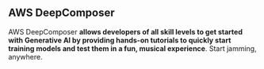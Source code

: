 ## AWS DeepComposer

AWS DeepComposer **allows developers of all skill levels to get started with Generative AI by providing hands-on tutorials to quickly start training models and test them in a fun, musical experience**. Start jamming, anywhere.